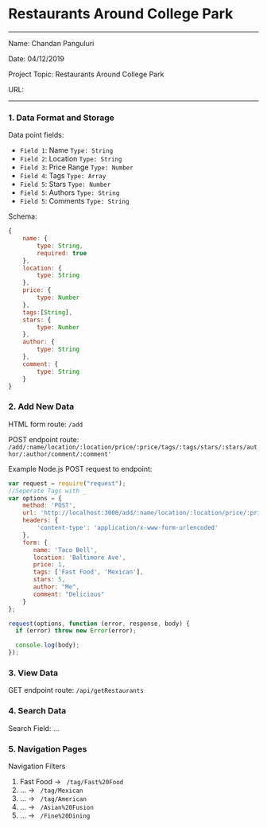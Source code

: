 
# Restaurants Around College Park

---

Name: Chandan Panguluri

Date: 04/12/2019

Project Topic: Restaurants Around College Park

URL: 

---


### 1. Data Format and Storage

Data point fields:
- `Field 1`:     Name       `Type: String`
- `Field 2`:     Location       `Type: String`
- `Field 3`:     Price Range       `Type: Number`
- `Field 4`:     Tags       `Type: Array`
- `Field 5`:     Stars       `Type: Number`
- `Field 5`:     Authors       `Type: String`
- `Field 5`:     Comments       `Type: String`

Schema: 
```javascript
{
	name: {
		type: String,
		required: true
	}, 
	location: {
		type: String
	}, 
	price: {
		type: Number
	},
	tags:[String],
	stars: {
		type: Number
	},
	author: {
		type: String
	},
	comment: {
		type: String
	}
}
```

### 2. Add New Data

HTML form route: `/add`

POST endpoint route: `/add/:name/location/:location/price/:price/tags/:tags/stars/:stars/author/:author/comment/:comment'`

Example Node.js POST request to endpoint: 
```javascript
var request = require("request");
//Seperate Tags with _
var options = { 
    method: 'POST',
    url: 'http://localhost:3000/add/:name/location/:location/price/:price/tags/:tags/stars/:stars/author/:author/comment/:comment',
    headers: { 
        'content-type': 'application/x-www-form-urlencoded' 
    },
    form: { 
       name: 'Taco Bell',
       location: 'Baltimore Ave',
       price: 1,
       tags: ['Fast Food', 'Mexican'],
       stars: 5,
       author: "Me",
       comment: "Delicious"
    } 
};

request(options, function (error, response, body) {
  if (error) throw new Error(error);

  console.log(body);
});
```

### 3. View Data

GET endpoint route: `/api/getRestaurants`

### 4. Search Data

Search Field: ...

### 5. Navigation Pages

Navigation Filters
1. Fast Food -> `  /tag/Fast%20Food  `
2. ... -> `  /tag/Mexican  `
3. ... -> `  /tag/American  `
4. ... -> `  /Asian%20Fusion  `
5. ... -> `  /Fine%20Dining  `

